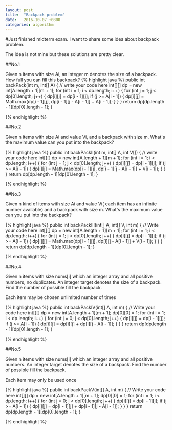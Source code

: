 ```yaml
---
layout: post
title:  "Backpack problem"
date:   2016-10-07 +0800
categories: algorithm
---
```


#Just finished midterm exam. I want to share some idea about backpack problem.

The idea is not mine but these solutions are pretty clear.

##No.1

Given n items with size Ai, an integer m denotes the size of a backpack. How full you can fill this backpack?
{% highlight java %}
 public int backPack(int m, int[] A) {
        // write your code here
        int[][] dp = new int[A.length + 1][m + 1];
       for (int i = 1; i < dp.length; i++) {
           for (int j = 1; j < dp[0].length; j++) {
               dp[i][j] = dp[i - 1][j];
               if (j >= A[i - 1]) {
                   dp[i][j] = Math.max(dp[i - 1][j], dp[i - 1][j - A[i - 1]] + A[i - 1]);
               }
           }
       }
       return dp[dp.length - 1][dp[0].length - 1];
    }

{% endhighlight %}

##No.2

Given n items with size Ai and value Vi, and a backpack with size m. What's the maximum value can you put into the backpack?

{% highlight java %}
 public int backPackII(int m, int[] A, int V[]) {
        // write your code here
         int[][] dp = new int[A.length + 1][m + 1];
       for (int i = 1; i < dp.length; i++) {
           for (int j = 1; j < dp[0].length; j++) {
               dp[i][j] = dp[i - 1][j];
               if (j >= A[i - 1]) {
                   dp[i][j] = Math.max(dp[i - 1][j], dp[i - 1][j - A[i - 1]] + V[i - 1]);
               }
           }
       }
       return dp[dp.length - 1][dp[0].length - 1];
    }

{% endhighlight %}

##No.3

Given n kind of items with size Ai and value Vi( each item has an infinite number available) and a backpack with size m. What's the maximum value can you put into the backpack?

{% highlight java %}
 public int backPackIII(int[] A, int[] V, int m) {
        // Write your code here
          int[][] dp = new int[A.length + 1][m + 1];
       for (int i = 1; i < dp.length; i++) {
           for (int j = 1; j < dp[0].length; j++) {
               dp[i][j] = dp[i - 1][j];
               if (j >= A[i - 1]) {
                   dp[i][j] = Math.max(dp[i - 1][j], dp[i][j - A[i - 1]] + V[i - 1]);
               }
           }
       }
       return dp[dp.length - 1][dp[0].length - 1];
    }

{% endhighlight %}

##No.4

Given n items with size nums[i] which an integer array and all positive numbers, no duplicates. An integer target denotes the size of a backpack. Find the number of possible fill the backpack.

Each item may be chosen unlimited number of times

{% highlight java %}
 public int backPackIV(int[] A, int m) {
        // Write your code here
           int[][] dp = new int[A.length + 1][m + 1];
           dp[0][0] = 1;
       for (int i = 1; i < dp.length; i++) {
           for (int j = 0; j < dp[0].length; j++) {
               dp[i][j] = dp[i - 1][j];
               if (j >= A[i - 1]) {
                   dp[i][j] = dp[i][j] + dp[i][j - A[i - 1]];
               }
           }
       }
       return dp[dp.length - 1][dp[0].length - 1];
    }

{% endhighlight %}

##No.5

Given n items with size nums[i] which an integer array and all positive numbers. An integer target denotes the size of a backpack. Find the number of possible fill the backpack.

Each item may only be used once


{% highlight java %}
 public int backPackV(int[] A, int m) {
        // Write your code here
           int[][] dp = new int[A.length + 1][m + 1];
           dp[0][0] = 1;
       for (int i = 1; i < dp.length; i++) {
           for (int j = 0; j < dp[0].length; j++) {
               dp[i][j] = dp[i - 1][j];
               if (j >= A[i - 1]) {
                   dp[i][j] = dp[i - 1][j] + dp[i - 1][j - A[i - 1]];
               }
           }
       }
       return dp[dp.length - 1][dp[0].length - 1];
    }

{% endhighlight %}


